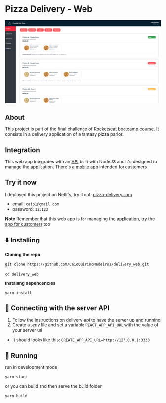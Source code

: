 # Pizza Delivery - Web

<img src="/public/pizza-delivery-thumb.png">

## About

This project is part of the final challenge of [Rocketseat bootcamp course](https://rocketseat.com.br/bootcamp). It consists in a delivery application of a fantasy pizza parlor.

## Integration

This web app integrates with an [API](https://github.com/CaioQuirinoMedeiros/delivery_api) built with NodeJS and it's designed to manage the application. There's a [mobile app](https://github.com/CaioQuirinoMedeiros/delivery_app) intended for customers

## Try it now

I deployed this project on Netlify, try it out: [pizza-delivery.com](https://objective-raman-c63c72.netlify.com/app)

- email: `caio1@gmail.com`
- password: `123123`

**Note**
Remember that this web app is for managing the application, try the [app for customers](https://github.com/CaioQuirinoMedeiros/delivery_app) too

## :arrow_down: Installing

**Cloning the repo**

```shell
git clone https://github.com/CaioQuirinoMedeiros/delivery_web.git

cd delivery_web
```

**Installing dependencies**

```shell
yarn install
```

## :satellite: Connecting with the server API

1. Follow the instructions on [delivery-api](https://github.com/CaioQuirinoMedeiros/delivery_api) to have the server up and running
2. Create a _.env_ file and set a variable `REACT_APP_API_URL` with the value of your server url

- It should looks like this: `CREATE_APP_API_URL=http://127.0.0.1:3333`

## :runner: Running
run in development mode
```shell
yarn start
```
or you can build and then serve the build folder
```shell
yarn build
```
